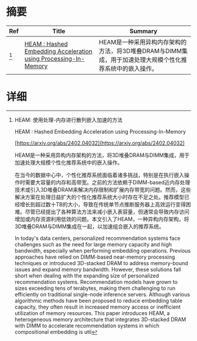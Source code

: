 # 摘要

| Ref | Title | Summary |
| --- | --- | --- |
| [^1] | [HEAM : Hashed Embedding Acceleration using Processing-In-Memory](https://arxiv.org/abs/2402.04032) | HEAM是一种采用异构内存架构的方法，将3D堆叠DRAM与DIMM集成，用于加速处理大规模个性化推荐系统中的嵌入操作。 |

# 详细

[^1]: HEAM: 使用处理-内存进行散列嵌入加速的方法

    HEAM : Hashed Embedding Acceleration using Processing-In-Memory

    [https://arxiv.org/abs/2402.04032](https://arxiv.org/abs/2402.04032)

    HEAM是一种采用异构内存架构的方法，将3D堆叠DRAM与DIMM集成，用于加速处理大规模个性化推荐系统中的嵌入操作。

    

    在当今的数据中心中，个性化推荐系统面临着诸多挑战，特别是在执行嵌入操作时需要大容量的内存和高带宽。之前的方法依赖于DIMM-based近内存处理技术或引入3D堆叠DRAM来解决内存限制和扩展内存带宽的问题。然而，这些解决方案在处理日益扩大的个性化推荐系统大小时存在不足之处。推荐模型已经增长到超过数十TB的大小，导致在传统单节点推断服务器上高效运行变得困难。尽管已经提出了各种算法方法来减小嵌入表容量，但通常会导致内存访问增加或内存资源利用低效的问题。本文引入了HEAM，一种异构内存架构，将3D堆叠DRAM与DIMM集成在一起，以加速组合嵌入的推荐系统。

    In today's data centers, personalized recommendation systems face challenges such as the need for large memory capacity and high bandwidth, especially when performing embedding operations. Previous approaches have relied on DIMM-based near-memory processing techniques or introduced 3D-stacked DRAM to address memory-bound issues and expand memory bandwidth. However, these solutions fall short when dealing with the expanding size of personalized recommendation systems. Recommendation models have grown to sizes exceeding tens of terabytes, making them challenging to run efficiently on traditional single-node inference servers. Although various algorithmic methods have been proposed to reduce embedding table capacity, they often result in increased memory access or inefficient utilization of memory resources. This paper introduces HEAM, a heterogeneous memory architecture that integrates 3D-stacked DRAM with DIMM to accelerate recommendation systems in which compositional embedding is util
    

